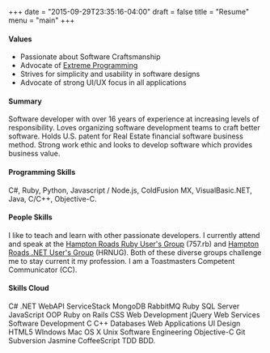 +++
date = "2015-09-29T23:35:16-04:00"
draft = false
title = "Resume"
menu = "main"
+++
#### Values

* Passionate about Software Craftsmanship
* Advocate of [Extreme Programming](http://www.extremeprogramming.org)
* Strives for simplicity and usability in software designs
* Advocate of strong UI/UX focus in all applications

#### Summary

Software developer with over 16 years of experience at increasing levels of responsibility. Loves organizing software development teams to craft better software. Holds U.S. patent for Real Estate financial software business method. Strong work ethic and looks to develop software which provides business value.

#### Programming Skills

C#, Ruby, Python, Javascript / Node.js, ColdFusion MX, VisualBasic.NET, Java, C/C++, Objective-C.

#### People Skills

I like to teach and learn with other passionate developers. I currently attend and speak at the [Hampton Roads Ruby User's Group](http://757rb.org) (757.rb) and [Hampton Roads .NET User's Group](http://www.hrnug.org) (HRNUG). Both of these diverse groups challenge me to stay current it my profession. I am a Toastmasters Competent Communicator (CC).

#### Skills Cloud

C# .NET WebAPI ServiceStack MongoDB RabbitMQ Ruby SQL Server JavaScript OOP Ruby on Rails CSS Web Development jQuery Web Services Software Development C C++ Databases Web Applications UI Design HTML5 WIndows Mac OS X Unix Software Engineering Objective-C Git Subversion Jasmine CoffeeScript TDD BDD.